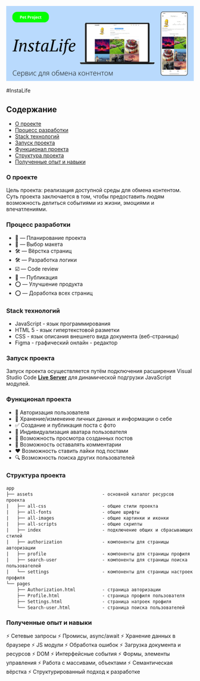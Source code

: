 <p align="center">
  <img src="/assets/all-images/Covers/Top-cover.svg" alt="Project-logo" title="InstaLife" width="800px">
</p>

#InstaLife

## Содержание

* [О проекте](#about)
* [Процесс разработки](#process)
* [Staсk технологий](#stack)
* [Запуск проекта](#launch)
* [Функционал проекта](#functionality)
* [Структура проекта](#structure)
* [Полученные опыт и навыки](#experience)

<a name="about"></a>
### О проекте
Цель проекта: реализация доступной среды для обмена контентом. Суть проекта заключается в том, чтобы предоставить людям возможность делиться событиями из жизни, эмоциями и впечатлениями.

<a name="process"></a>
### Процесс разработки
* 📌 — Планирование проекта
* 📌 — Выбор макета
* 🛠 — Вёрстка страниц
* 🛠 — Разработка логики
* ☑️ — Code review
* 🚀 — Публикация
* ⭕ — Улучшение продукта
* ⭕ — Доработка всех страниц

<a name="stack"></a>
### Staсk технологий
* JavaScript - язык программирования
* HTML 5 - язык гипертекстовой разметки
* CSS - язык описания внешнего вида документа (веб-страницы)
* Figma - графический онлайн - редактор

<a name="launch"></a>
### Запуск проекта
Запуск проекта осуществляется путём подключения расширения Visual Studio Code **[Live Server](https://marketplace.visualstudio.com/items?itemName=ritwickdey.LiveServer)** для динамической подгрузки JavaScript модулей.

<a name="functionality"></a>
### Функционал проекта
- 🔐 Авторизация пользователя
- 🔏 Хранение/изменеине личных данных и информации о себе
- ✅ Создание и публикация поста с фото
- 🙂 Индивидуализация аватара пользователя
- 👀 Возможность просмотра созданных постов
- 💬 Возможность оставалять комментарии 
- ❤️ Возможность ставить лайки под постами
- 🔍 Возможность поиска других пользователей

<a name="structure"></a>
### Структура проекта
```
app
├── assets                          - основной каталог ресурсов проекта
|   ├── all-css                     - общие стили проекта
|   ├── all-fonts                   - общие шрифты
|   ├── all-images                  - общие картинки и иконки
|   ├── all-scripts                 - общие скрипты
|   ├── index                       - подключение общих и сбрасывающих стилей
|   ├── authorization               - компоненты для страницы авторизации
|   ├── profile                     - компоненты для страницы профиля
|   ├── search-user                 - компоненты для страницы поиска пользователей
|   └── settings                    - компоненты для страницы настроек профиля
└── pages
    ├── Authorization.html          - страница авторизации
    ├── Profile.html                - страница профиля пользователя
    ├── Settings.html               - страница натроек профиля
    └── Search-user.html            - страница поиска пользователей                     
```

<a name="experience"></a>
### Полученные опыт и навыки
⚡️ Сетевые запросы
⚡️ Промисы, async/await
⚡️ Хранение данных в браузере
⚡️ JS модули
⚡️ Обработка ошибок
⚡️ Загрузка документа и ресурсов
⚡️ DOM
⚡️ Интерфейсные события
⚡️ Формы, элементы управления
⚡️ Работа с массивами, объектами
⚡️ Семантическая вёрстка
⚡️ Структурированный подход к разработке